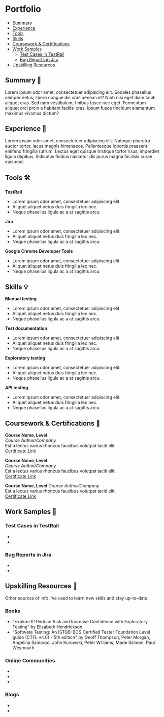 # Portfolio
- [Summary](#summary-memo)
- [Experience](#experience-briefcase)
- [Tools](#tools-hammer_and_wrench)
- [Skills](#skills-bulb)
- [Coursework & Certifications](#coursework--certifications-scroll)
- [Work Samples](#work-samples-bookmark)
  * [Test Cases in TestRail](#test-cases-in-testrail)
  * [Bug Reports in Jira](#bug-reports-in-jira)
- [Upskilling Resources](#upskilling-resources-brain)

## Summary :memo:
Lorem ipsum odor amet, consectetuer adipiscing elit. Sodales phasellus semper netus; libero congue dis cras aenean et? Nibh nisi eget diam taciti aliquet cras. Sed nam vestibulum; finibus fusce nec eget. Fermentum aliquet orci proin a habitant facilisi cras. Ipsum fusce tincidunt elementum maximus vivamus dictum?

## Experience :briefcase:
Lorem ipsum odor amet, consectetuer adipiscing elit. Natoque pharetra auctor tortor, lacus magnis himenaeos. Pellentesque lobortis praesent eleifend fringilla rutrum. Lectus eget quisque tristique tortor risus, imperdiet ligula dapibus. Ridiculus finibus nascetur dis purus magna facilisis curae euismod.

## Tools :hammer_and_wrench:	

__TestRail__
   * Lorem ipsum odor amet, consectetuer adipiscing elit.
   * Aliquet aliquet netus duis fringilla leo nec.
   * Neque phasellus ligula ac a at sagittis arcu.

__Jira__
   * Lorem ipsum odor amet, consectetuer adipiscing elit.
   * Aliquet aliquet netus duis fringilla leo nec.
   * Neque phasellus ligula ac a at sagittis arcu.

__Google Chrome Developer Tools__
   * Lorem ipsum odor amet, consectetuer adipiscing elit.
   * Aliquet aliquet netus duis fringilla leo nec.
   * Neque phasellus ligula ac a at sagittis arcu.

## Skills :bulb:

__Manual testing__
   * Lorem ipsum odor amet, consectetuer adipiscing elit.
   * Aliquet aliquet netus duis fringilla leo nec.
   * Neque phasellus ligula ac a at sagittis arcu.

__Test documentation__
   * Lorem ipsum odor amet, consectetuer adipiscing elit.
   * Aliquet aliquet netus duis fringilla leo nec.
   * Neque phasellus ligula ac a at sagittis arcu.

__Exploratory testing__
   * Lorem ipsum odor amet, consectetuer adipiscing elit.
   * Aliquet aliquet netus duis fringilla leo nec.
   * Neque phasellus ligula ac a at sagittis arcu.

__API testing__
   * Lorem ipsum odor amet, consectetuer adipiscing elit.
   * Aliquet aliquet netus duis fringilla leo nec.
   * Neque phasellus ligula ac a at sagittis arcu.

## Coursework & Certifications :scroll:	
__Course Name, Level__   
*Course Author/Company*   
Est a lectus varius rhoncus faucibus volutpat taciti elit.   
[Certificate Link](https://www.certificate.com)   

__Course Name, Level__   
*Course Author/Company*   
Est a lectus varius rhoncus faucibus volutpat taciti elit.   
[Certificate Link](https://www.certificate.com)   

__Course Name, Level__
*Course Author/Company*   
Est a lectus varius rhoncus faucibus volutpat taciti elit.   
[Certificate Link](https://www.certificate.com)   

## Work Samples :bookmark:

### Test Cases in TestRail
   *
   *
   
### Bug Reports in Jira
   *
   *
   
## Upskilling Resources :brain:

Other sources of info I've used to learn new skills and stay up-to-date.

### Books
   * "Explore It! Reduce Risk and Increase Confidence with Exploratory Testing" by Elisabeth Hendrickson
   * "Software Testing: An ISTQB-BCS Certified Tester Foundation Level guide (CTFL v4.0) - 5th edition" by Geoff Thompson, Peter Morgan, Angelina Samaroo, John Kurowski, Peter Williams, Marie Salmon, Paul Weymouth

### Online Communities
   * 
   * 
   * 

### Blogs
   *
   *
